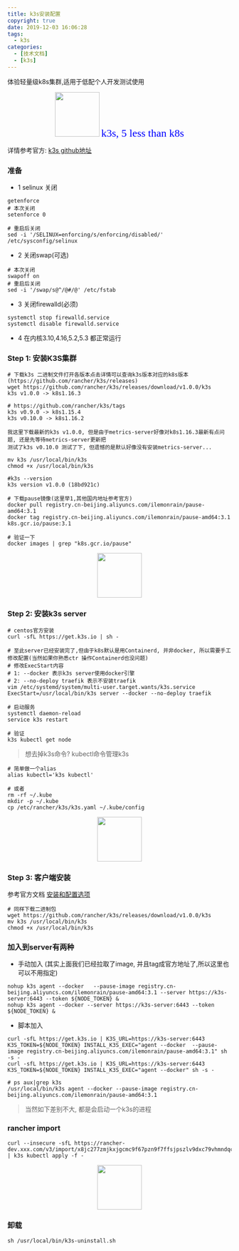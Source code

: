 ```yaml
---
title: k3s安装配置
copyright: true
date: 2019-12-03 16:06:28
tags:
  - k3s
categories:
  - [技术文档]
  - [k3s]
---
```

体验轻量级k8s集群,适用于低配个人开发测试使用
<!-- more -->


<center>
<img src="//zhangzw001.github.io/images/dockerniu.jpeg" width = "100" height = "100" style="border: 0"/>
<font color="blue" face="黑体" size=5> k3s, 5 less than k8s </font>
</center>

详情参考官方: [k3s github地址](https://github.com/rancher/k3s)


### 准备
- 1 selinux 关闭

```
getenforce
# 本次关闭
setenforce 0

# 重启后关闭
sed -i '/SELINUX=enforcing/s/enforcing/disabled/' /etc/sysconfig/selinux
```

- 2 关闭swap(可选)

```
# 本次关闭
swapoff on
# 重启后关闭
sed -i '/swap/s@^/@#/@' /etc/fstab
```

- 3 关闭firewalld(必须)
```
systemctl stop firewalld.service
systemctl disable firewalld.service
```

- 4 在内核3.10,4.16,5.2,5.3 都正常运行


### Step 1: 安装K3S集群
```
# 下载k3s 二进制文件打开各版本点击详情可以查询k3s版本对应的k8s版本(https://github.com/rancher/k3s/releases)
wget https://github.com/rancher/k3s/releases/download/v1.0.0/k3s
k3s v1.0.0 -> k8s1.16.3

# https://github.com/rancher/k3s/tags
k3s v0.9.0 -> k8s1.15.4
k3s v0.10.0 -> k8s1.16.2

我这里下载最新的k3s v1.0.0, 但是由于metrics-server好像对k8s1.16.3最新有点问题, 还是先等待metrics-server更新把
测试了k3s v0.10.0 测试了下, 但遗憾的是默认好像没有安装metrics-server...

mv k3s /usr/local/bin/k3s
chmod +x /usr/local/bin/k3s

#k3s --version
k3s version v1.0.0 (18bd921c)

# 下载pause镜像(这里举1,其他国内地址参考官方)
docker pull registry.cn-beijing.aliyuncs.com/ilemonrain/pause-amd64:3.1
docker tag registry.cn-beijing.aliyuncs.com/ilemonrain/pause-amd64:3.1 k8s.gcr.io/pause:3.1

# 验证一下
docker images | grep "k8s.gcr.io/pause"
```

<center>
<img src="//zhangzw001.github.io/images/dockerniu.jpeg" width = "100" height = "100" style="border: 0"/>
</center>

### Step 2: 安装k3s server
```
# centos官方安装
curl -sfL https://get.k3s.io | sh -

# 至此server已经安装完了,但由于k8s默认是用Containerd, 并非docker, 所以需要手工修改配置(当然如果你熟悉ctr 操作Containerd也没问题)
# 修改ExecStart内容
# 1: --docker 表示k3s server使用docker引擎
# 2: --no-deploy traefik 表示不安装traefik
vim /etc/systemd/system/multi-user.target.wants/k3s.service
ExecStart=/usr/local/bin/k3s server --docker --no-deploy traefik

# 启动服务
systemctl daemon-reload
service k3s restart

# 验证
k3s kubectl get node
```

> 想去掉k3s命令? kubectl命令管理k3s
```
# 简单做一个alias
alias kubectl='k3s kubectl'

# 或者
rm -rf ~/.kube
mkdir -p ~/.kube
cp /etc/rancher/k3s/k3s.yaml ~/.kube/config

```

<center>
<img src="//zhangzw001.github.io/images/dockerniu.jpeg" width = "100" height = "100" style="border: 0"/>
</center>

### Step 3: 客户端安装

参考官方文档 [安装和配置选项](https://rancher.com/docs/k3s/latest/en/installation/install-options/)

```
# 同样下载二进制包
wget https://github.com/rancher/k3s/releases/download/v1.0.0/k3s
mv k3s /usr/local/bin/k3s
chmod +x /usr/local/bin/k3s
```

### 加入到server有两种
- 手动加入 (其实上面我们已经拉取了image, 并且tag成官方地址了,所以这里也可以不用指定)
```
nohup k3s agent --docker   --pause-image registry.cn-beijing.aliyuncs.com/ilemonrain/pause-amd64:3.1 --server https://k3s-server:6443 --token ${NODE_TOKEN} &
nohup k3s agent --docker --server https://k3s-server:6443 --token ${NODE_TOKEN} &
```

- 脚本加入
```
curl -sfL https://get.k3s.io | K3S_URL=https://k3s-server:6443 K3S_TOKEN=${NODE_TOKEN} INSTALL_K3S_EXEC="agent --docker  --pause-image registry.cn-beijing.aliyuncs.com/ilemonrain/pause-amd64:3.1" sh -s -
curl -sfL https://get.k3s.io | K3S_URL=https://k3s-server:6443 K3S_TOKEN=${NODE_TOKEN} INSTALL_K3S_EXEC="agent --docker" sh -s -

# ps aux|grep k3s
/usr/local/bin/k3s agent --docker --pause-image registry.cn-beijing.aliyuncs.com/ilemonrain/pause-amd64:3.1
```

> 当然如下差别不大, 都是会启动一个k3s的进程



###  rancher import
```
curl --insecure -sfL https://rancher-dev.xxx.com/v3/import/x8jc277zmjkxjgcmc9f67pzn9f7ffsjpszlv9dxc79vhmndqcms4nr.yaml | k3s kubectl apply -f -
```


<center>
<img src="//zhangzw001.github.io/images/dockerniu.jpeg" width = "100" height = "100" style="border: 0"/>
</center>

### 卸载
```
sh /usr/local/bin/k3s-uninstall.sh
```
